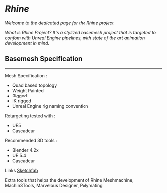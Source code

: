 # *Rhine*

*Welcome to the dedicated page for the Rhine project*

*What is Rhine Project? It's a stylized basemesh project that is targeted to confom with Unreal Engine pipelines, with state of the art animation development in mind.*

## Basemesh Specification
- - -
Mesh Specification :
- Quad based topology
- Weight Painted
- Rigged
- IK rigged
- Unreal Engine rig naming convention

Retargeting tested with :
- UE5
- Cascadeur

Recommended 3D tools :
- Blender 4.2x
- UE 5.4
- Cascadeur

Links
[Sketchfab](https://sketchfab.com/3d-models/anime-basemesh-rhine-9-149973f7164a4fd685b2dbe9aa103378)

Extra tools that helps the development of Rhine
Meshmachine, Machin3Tools, Marvelous Designer, Polymating
